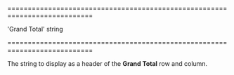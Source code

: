 <!--**
/*-------------------------------------------
    Auto-generated file. Do not modify.
-------------------------------------------

**-->
===========================================================================
<!--default-->'Grand Total'<!--/default-->
<!--type-->string<!--/type-->
===========================================================================

<!--shortDescription-->
The string to display as a header of the **Grand Total** row and column.
<!--/shortDescription-->

<!--fullDescription-->

<!--/fullDescription-->
